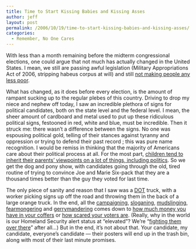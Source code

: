 ```yaml
---
title: Time to Start Kissing Babies and Kissing Asses
author: jeff
layout: post
permalink: /2006/10/19/time-to-start-kissing-babies-and-kissing-asses/
categories:
  - Remember, No One Cares
---
```


With less than a month remaining before the midterm congressional elections, one could argue that not much has actually changed in the United States. I mean, we still are passing awful legislation (Military Appropriations Act of 2006, stripping habeus corpus at will) and still [not making people any less poor][1].

 [1]: http://www.bls.gov/news.release/archives/empsit_10062006.pdf

What has changed, as it does before every election, is the amount of rampant sucking up to the regular plebes of this country. Driving to drop my niece and nephew off today, I saw an incredible plethora of signs for political candidates, both on the state level and the federal level. I mean, the sheer amount of cardboard and metal used to put up these ridiculous political signs, festooned in red, white and blue, must be incredible. Then it struck me: there wasn’t a difference between the signs. No one was espousing political gold, telling of their stances against tyranny and oppression or trying to defend their past record ; this was pure name recognition. I would be remiss in thinking that the majority of Americans care about their political process at all. For the most part, [children tend to inherit their parents’ viewpoints on a lot of things, including politics][2]. So we get the dog and pony show, with candidates going through the old, tired routine of trying to convince Joe and Marie Six-pack that they are a thousand times better than the guy they voted for last time.

 [2]: http://en.wikipedia.org/wiki/Lamarckism

The only piece of sanity and reason that I saw was a [DOT][3] truck, with a worker picking signs up off the road and throwing them in the back of a large orange truck. In the end, all the [campaigning][4], [sloganing][5], [mudslinging][6], [fearmongering][7] and [gerrymandering][8] comes down to [how much money you have in your coffers][9] or [how scared your voters are][10]. (Really, why in the world is our Homeland Security alert status at “elevated”? We’re “[fighting them over there][11]” after all…) But in the end, it’s not about that. Your candidate, my candidate, everyone’s candidate — their posters will end up in the trash bin, along with most of their last minute promises.

 [3]: http://www.ct.gov/dot/site/default.asp
 [4]: http://www.washingtonpost.com/wp-dyn/content/article/2006/10/14/AR2006101401051_pf.html
 [5]: http://lamontblog.blogspot.com/2006/08/lieberman-running-out-of-spite-for.html
 [6]: http://www.boston.com/news/nation/articles/2004/03/21/the_anatomy_of_a_smear_campaign?mode=PF
 [7]: http://www.dhs.gov/index.shtm
 [8]: http://www.commondreams.org/cgi-bin/print.cgi?file=/views05/0519-24.htm
 [9]: http://www.tray.com/cgi-win/x_candidate.exe?DoFn=&sYR=2006
 [10]: http://www.chicagotribune.com/news/custom/redeye/red-081106-greenfield,1,6734440,print.column?coll=chi-news-hed&ctrack=1&cset=true
 [11]: http://www.libertypost.org/cgi-bin/readart.cgi?ArtNum=160408
